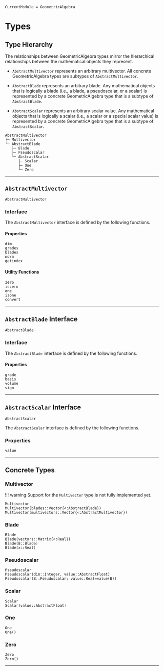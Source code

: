 ```@meta
CurrentModule = GeometricAlgebra
```

# Types

## Type Hierarchy

The relationships between GeometricAlgebra types mirror the hierarchical relationships
between the mathematical objects they represent.

* `AbstractMultivector` represents an arbitrary multivector. All concrete GeometricAlgebra
  types are subtypes of `AbstractMultivector`.

* `AbstractBlade` represents an arbitrary blade. Any mathematical objects that is logically
  a blade (i.e., a blade, a pseudoscalar, or a scalar) is represented by a concrete
  GeometricAlgebra type that is a subtype of `AbstractBlade`.

* `AbstractScalar` represents an arbitrary scalar value. Any mathematical objects that is
  logically a scalar (i.e., a scalar or a special scalar value) is represented by a
  concrete GeometricAlgebra type that is a subtype of `AbstractScalar`.

```
AbstractMultivector
├─ Multivector
└─ AbstractBlade
   ├─ Blade
   ├─ Pseudoscalar
   └─ AbstractScalar
      ├─ Scalar
      ├─ One
      └─ Zero
```

-------------------------------------------------------------------------------------------
## `AbstractMultivector`

```@docs
AbstractMultivector
```

### Interface

The `AbstractMultivector` interface is defined by the following functions.

#### Properties

```@docs
dim
grades
blades
norm
getindex
```

#### Utility Functions

```@docs
zero
iszero
one
isone
convert
```

-------------------------------------------------------------------------------------------
## `AbstractBlade` Interface

```@docs
AbstractBlade
```

### Interface

The `AbstractBlade` interface is defined by the following functions.

#### Properties 

```@docs
grade
basis
volume
sign
```

-------------------------------------------------------------------------------------------
## `AbstractScalar` Interface

```@docs
AbstractScalar
```

The `AbstractScalar` interface is defined by the following functions.

### Properties

```@docs
value
```

-------------------------------------------------------------------------------------------
## Concrete Types

### Multivector

!!! warning
    Support for the `Multivector` type is not fully implemented yet.

```@docs
Multivector
Multivector(blades::Vector{<:AbstractBlade})
Multivector(multivectors::Vector{<:AbstractMultivector})
```

### Blade

```@docs
Blade
Blade(vectors::Matrix{<:Real})
Blade(B::Blade)
Blade(x::Real)
```

### Pseudoscalar

```@docs
Pseudoscalar
Pseudoscalar(dim::Integer, value::AbstractFloat)
Pseudoscalar(B::Pseudoscalar; value::Real=value(B))
```

### Scalar

```@docs
Scalar
Scalar(value::AbstractFloat)

```

### One

```@docs
One
One()
```

### Zero

```@docs
Zero
Zero()
```

-------------------------------------------------------------------------------------------
